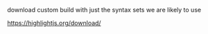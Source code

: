 download custom build with just the syntax sets we are likely to use

https://highlightjs.org/download/
